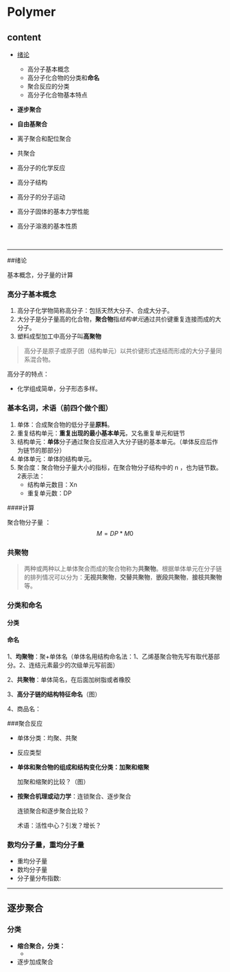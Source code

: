 # Polymer

## content

- [绪论](#绪论)

  - 高分子基本概念
  - 高分子化合物的分类和**命名**
  - 聚合反应的分类
  - 高分子化合物基本特点

- **逐步聚合**

- **自由基聚合**

- 离子聚合和配位聚合

- 共聚合

- 高分子的化学反应

- 高分子结构

- 高分子的分子运动

- 高分子固体的基本力学性能

- 高分子溶液的基本性质

  ​

-----

##绪论

基本概念，分子量的计算

### 高分子基本概念

1. 高分子化学物简称高分子：包括天然大分子、合成大分子。
2. 大分子是分子量高的化合物，**聚合物**指*结构单元*通过共价键重复连接而成的大分子。
3. 塑料成型加工中高分子叫**高聚物**

> 高分子是原子或原子团（结构单元）以共价键形式连结而形成的大分子量同系混合物。

高分子的特点：

- 化学组成简单，分子形态多样。



### 基本名词，术语（前四个做个图）

1. 单体：合成聚合物的低分子量**原料**。
2. 重复结构单元：**重复出现的最小基本单元**，又名重复单元和链节
3. 结构单元：**单体**分子通过聚合反应进入大分子链的基本单元。（单体反应后作为链节的那部分）
4. 单体单元：单体的结构单元。
5. 聚合度：聚合物分子量大小的指标，在聚合物分子结构中的 n ，也为链节数。2表示法：
   - 结构单元数目：Xn
   - 重复单元数：DP

####计算

聚合物分子量 ：
$$
M = DP*M0
$$

### 共聚物

> 两种或两种以上单体聚合而成的聚合物称为**共聚物**。根据单体单元在分子链的排列情况可以分为：**无视共聚物**，**交替共聚物**，**嵌段共聚物**，**接枝共聚物**等。

### 分类和命名

#### 分类

#### 命名

1、**均聚物**：聚+单体名（单体名用结构命名法：1、乙烯基聚合物先写有取代基部分。2、连结元素最少的次级单元写前面）

2、**共聚物**：单体简名，在后面加树脂或者橡胶

3、**高分子链的结构特征命名**（图）

4、商品名：



###聚合反应

- 单体分类：均聚、共聚

- 反应类型

- **单体和聚合物的组成和结构变化分类：加聚和缩聚**

  加聚和缩聚的比较？（图）

- **按聚合机理或动力学**：连锁聚合、逐步聚合

  连锁聚合和逐步聚合比较？

  术语：活性中心？引发？增长？



### 数均分子量，重均分子量

- 重均分子量
- 数均分子量
- 分子量分布指数:







------

## 逐步聚合

### 分类

- **缩合聚合，分类：**
  - ​
- 逐步加成聚合



